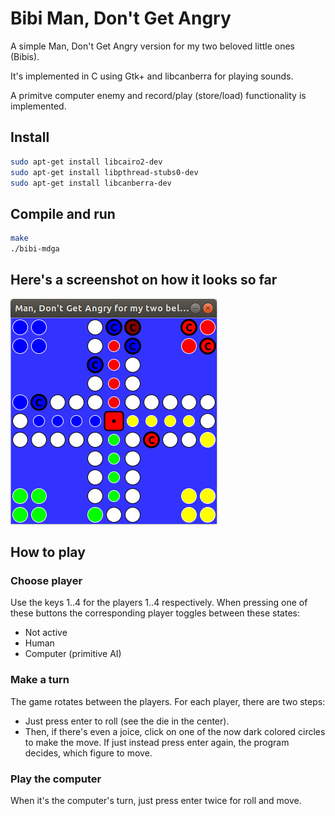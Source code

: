 # Bibi Man, Don't Get Angry
A simple Man, Don't Get Angry version for my two beloved little ones (Bibis).

It's implemented in C using Gtk+ and libcanberra for playing sounds.

A primitve computer enemy and record/play (store/load) functionality is implemented.

## Install
```bash
sudo apt-get install libcairo2-dev
sudo apt-get install libpthread-stubs0-dev
sudo apt-get install libcanberra-dev
```

## Compile and run
```bash
make
./bibi-mdga
```

## Here's a screenshot on how it looks so far
![Bibi MDGA in action](images/bibi-mdga.png "Bibi MDGA in action.")

## How to play
### Choose player
Use the keys 1..4 for the players 1..4 respectively. When pressing one of these buttons the corresponding player toggles between these states:
* Not active
* Human
* Computer (primitive AI)

### Make a turn
The game rotates between the players. For each player, there are two steps:
* Just press enter to roll (see the die in the center).
* Then, if there's even a joice, click on one of the now dark colored circles to make the move. If just instead press enter again, the program decides, which figure to move.

### Play the computer
When it's the computer's turn, just press enter twice for roll and move.
